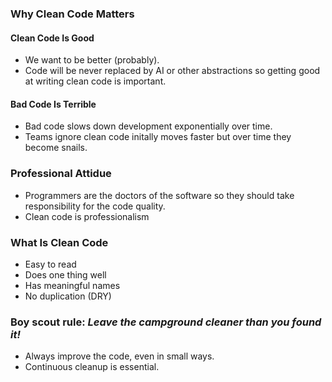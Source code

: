 ### Why Clean Code Matters

#### Clean Code Is Good
- We want to be better (probably).
- Code will be never replaced by AI or other abstractions so getting good at writing clean code is important.

#### Bad Code Is Terrible
- Bad code slows down development exponentially over time.
- Teams ignore clean code initally moves faster but over time they become snails.

### Professional Attidue
- Programmers are the doctors of the software so they should take responsibility for the code quality.
- Clean code is professionalism

### What Is Clean Code
- Easy to read
- Does one thing well
- Has meaningful names
- No duplication (DRY)

### Boy scout rule: *Leave the campground cleaner than you found it!*

- Always improve the code, even in small ways.
- Continuous cleanup is essential.
